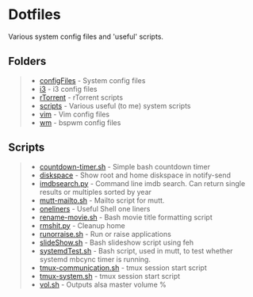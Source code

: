 # Dotfiles

Various system config files and 'useful' scripts.

## Folders
> - [configFiles](https://github.com/siidney/dotfiles/tree/master/configFiles) - System config files
> - [i3](https://github.com/siidney/dotfiles/tree/master/i3) - i3 config files
> - [rTorrent](https://github.com/siidney/dotfiles/tree/master/rTorrent) - rTorrent scripts
> - [scripts](https://github.com/siidney/dotfiles/tree/master/scripts) - Various useful (to me) system scripts
> - [vim](https://github.com/siidney/dotfiles/tree/master/vim) - Vim config files
> - [wm](https://github.com/siidney/dotfiles/tree/master/wm) - bspwm config files

## Scripts
> - [countdown-timer.sh](https://github.com/siidney/dotfiles/blob/master/scripts/countdown-timer.sh) - Simple bash countdown timer
> - [diskspace](https://github.com/siidney/dotfiles/blob/master/scripts/diskspace) - Show root and home diskspace in notify-send
> - [imdbsearch.py](https://github.com/siidney/dotfiles/blob/master/scripts/imdbsearch.py) - Command line imdb search. Can return single results or multiples sorted by year
> - [mutt-mailto.sh](https://github.com/siidney/dotfiles/blob/master/scripts/mutt-mailto.sh) - Mailto script for mutt.
> - [oneliners](https://github.com/siidney/dotfiles/blob/master/scripts/oneliners) - Useful Shell one liners
> - [rename-movie.sh](https://github.com/siidney/dotfiles/blob/master/scripts/rename-movie.sh) - Bash movie title formatting script
> - [rmshit.py](https://github.com/siidney/dotfiles/blob/master/scripts/rmshit.py) - Cleanup home
> - [runorraise.sh](https://github.com/siidney/dotfiles/blob/master/scripts/runorraise.sh) - Run or raise applications
> - [slideShow.sh](https://github.com/siidney/dotfiles/blob/master/scripts/slideShow.sh) - Bash slideshow script using feh
> - [systemdTest.sh](https://github.com/siidney/dotfiles/blob/master/scripts/systemdTest.sh) - Bash script, used in mutt, to test whether systemd mbcync timer is running.
> - [tmux-communication.sh](https://github.com/siidney/dotfiles/blob/master/scripts/tmux-communication.sh) - tmux session start script
> - [tmux-system.sh](https://github.com/siidney/dotfiles/blob/master/scripts/tmux-system.sh) - tmux session start script
> - [vol.sh](https://github.com/siidney/dotfiles/blob/master/scripts/vol.sh) - Outputs alsa master volume %
